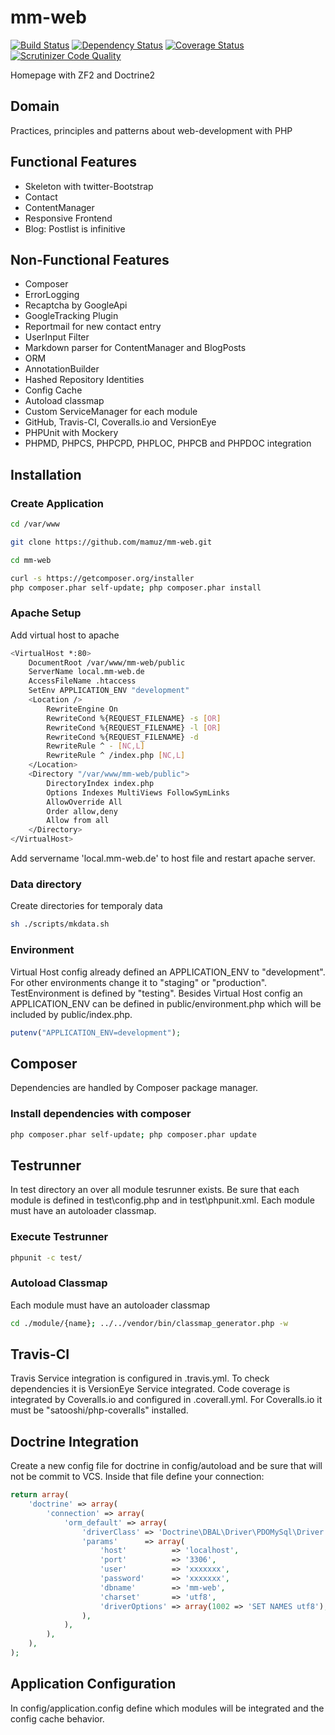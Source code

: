 # mm-web

[![Build Status](https://travis-ci.org/mamuz/mm-web.svg?branch=master)](https://travis-ci.org/mamuz/mm-web)
[![Dependency Status](https://www.versioneye.com/user/projects/53628797fe0d07768b0001e5/badge.png)](https://www.versioneye.com/user/projects/53628797fe0d07768b0001e5)
[![Coverage Status](https://coveralls.io/repos/mamuz/mm-web/badge.png?branch=master)](https://coveralls.io/r/mamuz/mm-web?branch=master)
[![Scrutinizer Code Quality](https://scrutinizer-ci.com/g/mamuz/mm-web/badges/quality-score.png?s=b03a2d5d3c33bcf30edec09a0f7ce9fa5a554df9)](https://scrutinizer-ci.com/g/mamuz/mm-web/)

Homepage with ZF2 and Doctrine2

## Domain

Practices, principles and patterns about web-development with PHP

## Functional Features

- Skeleton with twitter-Bootstrap
- Contact
- ContentManager
- Responsive Frontend
- Blog: Postlist is infinitive

## Non-Functional Features

- Composer
- ErrorLogging
- Recaptcha by GoogleApi
- GoogleTracking Plugin
- Reportmail for new contact entry
- UserInput Filter
- Markdown parser for ContentManager and BlogPosts
- ORM
- AnnotationBuilder
- Hashed Repository Identities
- Config Cache
- Autoload classmap
- Custom ServiceManager for each module
- GitHub, Travis-CI, Coveralls.io and VersionEye
- PHPUnit with Mockery
- PHPMD, PHPCS, PHPCPD, PHPLOC, PHPCB and PHPDOC integration

## Installation

### Create Application

```sh
cd /var/www
```

```sh
git clone https://github.com/mamuz/mm-web.git
```
```sh
cd mm-web
```
```sh
curl -s https://getcomposer.org/installer
php composer.phar self-update; php composer.phar install
```

### Apache Setup

Add virtual host to apache

```sh
<VirtualHost *:80>
    DocumentRoot /var/www/mm-web/public
    ServerName local.mm-web.de
    AccessFileName .htaccess
    SetEnv APPLICATION_ENV "development"
    <Location />
        RewriteEngine On
        RewriteCond %{REQUEST_FILENAME} -s [OR]
        RewriteCond %{REQUEST_FILENAME} -l [OR]
        RewriteCond %{REQUEST_FILENAME} -d
        RewriteRule ^ - [NC,L]
        RewriteRule ^ /index.php [NC,L]
    </Location>
    <Directory "/var/www/mm-web/public">
        DirectoryIndex index.php
        Options Indexes MultiViews FollowSymLinks
        AllowOverride All
        Order allow,deny
        Allow from all
    </Directory>
</VirtualHost>
```

Add servername 'local.mm-web.de' to host file and restart apache server.

### Data directory

Create directories for temporaly data

```sh
sh ./scripts/mkdata.sh
```

### Environment

Virtual Host config already defined an APPLICATION_ENV to "development".
For other environments change it to "staging" or "production".
TestEnvironment is defined by "testing".
Besides Virtual Host config an APPLICATION_ENV can be defined in public/environment.php which will be included
by public/index.php.

```php
putenv("APPLICATION_ENV=development");
```

## Composer

Dependencies are handled by Composer package manager.

### Install dependencies with composer

```sh
php composer.phar self-update; php composer.phar update
```

## Testrunner

In test directory an over all module tesrunner exists.
Be sure that each module is defined in test\config.php and in test\phpunit.xml.
Each module must have an autoloader classmap.

### Execute Testrunner

```sh
phpunit -c test/
```

### Autoload Classmap

Each module must have an autoloader classmap

```sh
cd ./module/{name}; ../../vendor/bin/classmap_generator.php -w
```

## Travis-CI

Travis Service integration is configured in .travis.yml.
To check dependencies it is VersionEye Service integrated.
Code coverage is integrated by Coveralls.io and configured in .coverall.yml.
For Coveralls.io it must be "satooshi/php-coveralls" installed.

## Doctrine Integration

Create a new config file for doctrine in config/autoload and be sure that will not be commit to VCS.
Inside that file define your connection:

```php
return array(
    'doctrine' => array(
        'connection' => array(
            'orm_default' => array(
                'driverClass' => 'Doctrine\DBAL\Driver\PDOMySql\Driver',
                'params'      => array(
                    'host'          => 'localhost',
                    'port'          => '3306',
                    'user'          => 'xxxxxxx',
                    'password'      => 'xxxxxxx',
                    'dbname'        => 'mm-web',
                    'charset'       => 'utf8',
                    'driverOptions' => array(1002 => 'SET NAMES utf8'),
                ),
            ),
        ),
    ),
);
```

## Application Configuration

In config/application.config define which modules will be integrated and the config cache behavior.
